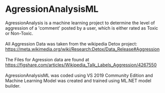 # AgressionAnalysisML
AgressionAnalysis is a machine learning project to determine the level of aggression of a 'comment' posted by a user, which is either rated as Toxic or Non-Toxic.<br/><br/>
All Aggression Data was taken from the wikipedia Detox project: https://meta.wikimedia.org/wiki/Research:Detox/Data_Release#Aggression<br/><br/>
The Files for Agression data are found at https://figshare.com/articles/Wikipedia_Talk_Labels_Aggression/4267550<br/><br/>
AgressionAnalysisML was coded using VS 2019 Community Edition and Machine Learning Model was created and trained using ML.NET model builder.
